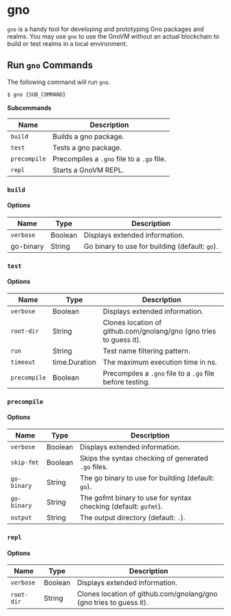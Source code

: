 # gno

`gno` is a handy tool for developing and prototyping Gno packages and realms. You may use `gno` to use the GnoVM without an actual blockchain to build or test realms in a local environment.

## Run `gno` Commands

The following command will run `gno`.

```bash
$ gno {SUB_COMMAND}
```

**Subcommands**

| Name         | Description                                |
| ------------ | ------------------------------------------ |
| `build`      | Builds a gno package.                      |
| `test`       | Tests a gno package.                       |
| `precompile` | Precompiles a `.gno` file to a `.go` file. |
| `repl`       | Starts a GnoVM REPL.                       |

### `build`

#### **Options**

| Name      | Type    | Description                                    |
| --------- | ------- | ---------------------------------------------- |
| `verbose` | Boolean | Displays extended information.                 |
| go-binary | String  | Go binary to use for building (default: `go`). |

### `test`

#### **Options**

| Name         | Type          | Description                                                        |
| ------------ | ------------- | ------------------------------------------------------------------ |
| `verbose`    | Boolean       | Displays extended information.                                     |
| `root-dir`   | String        | Clones location of github.com/gnolang/gno (gno tries to guess it). |
| `run`        | String        | Test name filtering pattern.                                       |
| `timeout`    | time.Duration | The maximum execution time in ns.                                  |
| `precompile` | Boolean       | Precompiles a `.gno` file to a `.go` file before testing.          |

### `precompile`

#### **Options**

| Name        | Type    | Description                                                     |
| ----------- | ------- | --------------------------------------------------------------- |
| `verbose`   | Boolean | Displays extended information.                                  |
| `skip-fmt`  | Boolean | Skips the syntax checking of generated `.go` files.             |
| `go-binary` | String  | The go binary to use for building (default: `go`).              |
| `go-binary` | String  | The gofmt binary to use for syntax checking (default: `gofmt`). |
| `output`    | String  | The output directory (default: `.`).                            |

### `repl`

#### **Options**

| Name       | Type    | Description                                                        |
| ---------- | ------- | ------------------------------------------------------------------ |
| `verbose`  | Boolean | Displays extended information.                                     |
| `root-dir` | String  | Clones location of github.com/gnolang/gno (gno tries to guess it). |
